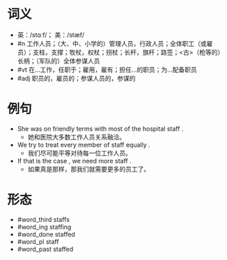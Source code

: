 # 词义
- 英：/stɑːf/； 美：/stæf/
- #n 工作人员；（大、中、小学的）管理人员，行政人员；全体职工（或雇员）；支柱，支撑；牧杖，权杖；拐杖；长杆，旗杆；路签；<古>（枪等的）长柄；（军队的）全体参谋人员
- #vt 在…工作，任职于；雇用，雇有；担任…的职员；为…配备职员
- #adj 职员的，雇员的；参谋人员的，参谋的
# 例句
- She was on friendly terms with most of the hospital staff .
	- 她和医院大多数工作人员关系融洽。
- We try to treat every member of staff equally .
	- 我们尽可能平等对待每一位工作人员。
- If that is the case , we need more staff .
	- 如果真是那样，那我们就需要更多的员工了。
# 形态
- #word_third staffs
- #word_ing staffing
- #word_done staffed
- #word_pl staff
- #word_past staffed
